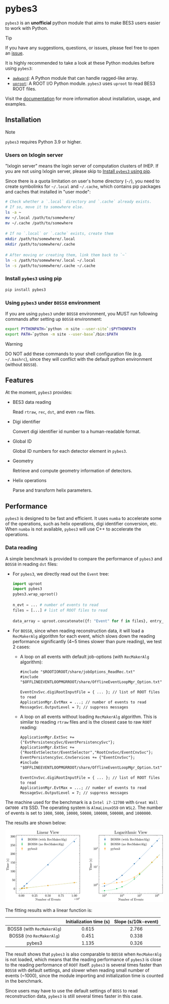 # pybes3

`pybes3` is an **unofficial** python module that aims to make BES3 users easier to work with Python.

> [!TIP]
> If you have any suggestions, questions, or issues, please feel free to open an [issue](https://github.com/mrzimu/pybes3/issues/new/choose).

It is highly recommended to take a look at these Python modules before using `pybes3`:

- [`awkward`](https://awkward-array.org/doc/stable/index.html): A Python module that can handle ragged-like array.
- [`uproot`](https://uproot.readthedocs.io/en/stable/): A ROOT I/O Python module. `pybes3` uses `uproot` to read BES3 ROOT files.

Visit the [documentation](https://pybes3.readthedocs.io/en/stable/) for more information about installation, usage, and examples.

## Installation

> [!NOTE]
> `pybes3` requires Python 3.9 or higher.

### Users on lxlogin server

"lxlogin server" means the login server of computation clusters of IHEP. If you are not using lxlogin server, please skip to [Install `pybes3` using pip](#install-pybes3-using-pip).

Since there is a quota limitation on user's home directory (`~/`), you need to create symbolinks for `~/.local` and `~/.cache`, which contains pip packages and caches that installed in "user mode":

```bash
# Check whether a `.local` directory and `.cache` already exists.
# If so, move it to somewhere else.
ls -a ~
mv ~/.local /path/to/somewhere/
mv ~/.cache /path/to/somewhere

# If no `.local` or `.cache` exists, create them
mkdir /path/to/somewhere/.local
mkdir /path/to/somewhere/.cache

# After moving or creating them, link them back to `~`
ln -s /path/to/somewhere/.local ~/.local
ln -s /path/to/somewhere/.cache ~/.cache
```

### Install `pybes3` using pip

```bash
pip install pybes3
```

### Using `pybes3` under `BOSS8` environment

If you are using `pybes3` under `BOSS8` environment, you MUST run following commands after setting up `BOSS8` environment:

```bash
export PYTHONPATH=`python -m site --user-site`:$PYTHONPATH
export PATH=`python -m site --user-base`/bin:$PATH
```

> [!WARNING]
> DO NOT add these commands to your shell configuration file (e.g. `~/.bashrc`), since they will conflict with the default python environment (without `BOSS8`).

## Features

At the moment, `pybes3` provides:

- BES3 data reading

    Read `rtraw`, `rec`, `dst`, and even `raw` files.

- Digi identifier

    Convert digi identifier id number to a human-readable format.

- Global ID

    Global ID numbers for each detector element in `pybes3`.

- Geometry

    Retrieve and compute geometry information of detectors.

- Helix operations

    Parse and transform helix parameters.

## Performance

`pybes3` is designed to be fast and efficient. It uses `numba` to accelerate some of the operations, such as helix operations, digi identifier conversion, etc. When `numba` is not available, `pybes3` will use C++ to accelerate the operations.

### Data reading

A simple benchmark is provided to compare the performance of `pybes3` and `BOSS8` in reading `dst` files:

- For `pybes3`, we directly read out the `Event` tree:

    ```python
    import uproot
    import pybes3
    pybes3.wrap_uproot()

    n_evt = ... # number of events to read
    files = [...] # list of ROOT files to read

    data_array = uproot.concatenate({f: "Event" for f in files}, entry_stop=n_evt)
    ```

- For `BOSS8`, since when reading reconstruction data, it will load a `RecMakerAlg` algorithm for each event, which slows down the reading performance significantly (4~5 times slower than pure reading), we test 2 cases:

    - A loop on all events with default job-options (with `RecMakerAlg` algorithm):

        ```
        #include "$ROOTIOROOT/share/jobOptions_ReadRec.txt"
        #include "$OFFLINEEVENTLOOPMGRROOT/share/OfflineEventLoopMgr_Option.txt"

        EventCnvSvc.digiRootInputFile = { ... }; // list of ROOT files to read
        ApplicationMgr.EvtMax = ...; // number of events to read
        MessageSvc.OutputLevel = 7; // suppress messages
        ```

    - A loop on all events without loading `RecMakerAlg` algorithm. This is similar to reading `rtraw` files and is the closest case to raw `ROOT` reading:

        ```
        ApplicationMgr.ExtSvc += {"EvtPersistencySvc/EventPersistencySvc"};
        ApplicationMgr.ExtSvc +={"RootEvtSelector/EventSelector","RootCnvSvc/EventCnvSvc"};
        EventPersistencySvc.CnvServices += {"EventCnvSvc"};
        #include "$OFFLINEEVENTLOOPMGRROOT/share/OfflineEventLoopMgr_Option.txt"

        EventCnvSvc.digiRootInputFile = { ... }; // list of ROOT files to read
        ApplicationMgr.EvtMax = ...; // number of events to read
        MessageSvc.OutputLevel = 7; // suppress messages
        ```

The machine used for the benchmark is a `Intel i7-12700` with `Great Wall GW7000 4TB` SSD. The operating system is `AlmaLinuxOS9` on `WSL2`. The number of events is set to `1000`, `5000`, `10000`, `50000`, `100000`, `500000`, and `1000000`.

The results are shown below:

<div align="center">
    <picture>
        <source srcset="./docs/image/io-benchmarking-dark.svg" media="(prefers-color-scheme: dark)">
        <img src="./docs/image/io-benchmarking-light.svg" alt="Dummy Reading Performance">
    </picture>
</div>

The fitting results with a linear function is:

|                            | Initialization time (s) | Slope (s/10k-event) |
| :------------------------: | :---------------------: | :-----------------: |
| BOSS8 (with `RecMakerAlg`) | 0.615                   | 2.766               |
| BOSS8 (no `RecMakerAlg`)   | 0.451                   | 0.338               |
| pybes3                     | 1.135                   | 0.326               |

The result shows that `pybes3` is also comparable to `BOSS8` when `RecMakerAlg` is not loaded, which means that the reading performance of `pybes3` is close to the reading performance of `ROOT` itself. `pybes3` is several times faster than `BOSS8` with default settings, and slower when reading small number of events (~1000), since the module importing and initialization time is counted in the benchmark.

Since users may have to use the default settings of `BOSS` to read reconstruction data, `pybes3` is still several times faster in this case.
